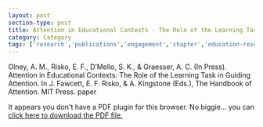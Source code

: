 ```yaml
---
layout: post
section-type: post
title: Attention in Educational Contexts - The Role of the Learning Task in Guiding Attention
category: Category
tags: ['research','publications','engagement','chapter','education-research','csal']
---
```

Olney, A. M., Risko, E. F., D’Mello, S. K., & Graesser, A. C. (In Press). Attention in Educational Contexts: The Role of the Learning Task in Guiding Attention. In J. Fawcett, E. F. Risko, & A. Kingstone (Eds.), The Handbook of Attention. MIT Press.  paper

<object data="https://umdrive.memphis.edu/aolney/public/publications/olney-attention-learning-2014.pdf" type="application/pdf" width="100%" height="600px">
 
  <p>It appears you don't have a PDF plugin for this browser.
  No biggie... you can <a href="https://umdrive.memphis.edu/aolney/public/publications/olney-attention-learning-2014.pdf">click here to
  download the PDF file.</a></p>
  
</object>
